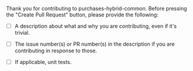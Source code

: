 Thank you for contributing to purchases-hybrid-common. Before pressing the "Create Pull Request" button, please provide the following:

  - [ ] A description about what and why you are contributing, even if it's trivial.

  - [ ] The issue number(s) or PR number(s) in the description if you are contributing in response to those.

  - [ ] If applicable, unit tests.

